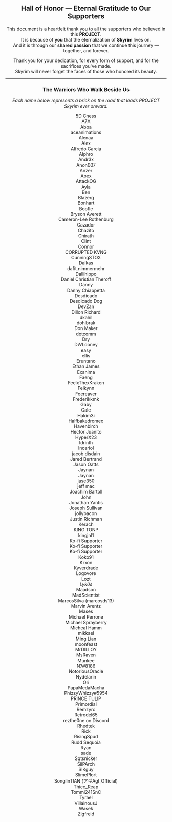 <div align="center">

## Hall of Honor — Eternal Gratitude to Our Supporters

This document is a heartfelt thank you to all the supporters who believed in this **PROJECT**.  
It is because of **you** that the eternalization of **Skyrim** lives on.  
And it is through our **shared passion** that we continue this journey — together, and forever.

Thank you for your dedication, for every form of support, and for the sacrifices you've made.  
Skyrim will never forget the faces of those who honored its beauty.

---

### The Warriors Who Walk Beside Us  
_Each name below represents a brick on the road that leads PROJECT Skyrim ever onward._

5D Chess  
A7X  
Abba  
aceanimations  
Alenaa  
Alex  
Alfredo Garcia  
Alphro  
Andr3x  
Anon007  
Anzer  
Apex  
AttackOG  
Ayla  
Ben  
Blazerg  
Bonhart  
Boofle  
Bryson Averett  
Cameron-Lee Rothenburg  
Cazador  
Chazito  
Chirath  
Clint  
Connor  
CORRUPTED KVNG  
CunningSTOX  
Daikas  
dafit.nimmermehr  
Dallihippo  
Daniel Christian Theroff  
Danny  
Danny Chiappetta  
Desdicado  
Desdicado Dog  
DevZan  
Dillon Richard  
dkahil  
dohlbrak  
Don Maker  
dotcomm  
Dry  
DWLooney  
easy  
ellis  
Eruntano  
Ethan James  
Exanima  
Faeng  
FeelxThexKraken  
Felkynn  
Foereaver  
Frederikkmk  
Gaby  
Gale  
Hakim3i  
Halfbakedromeo  
Havenbirch  
Hector Juanito  
HyperX23  
Idrinth  
Incariol  
jacob disdain  
Jared Bertrand  
Jason Oatts  
Jaynan  
Jaynan  
jase350  
jeff mac  
Joachim Bartoll  
John  
Jonathan Yantis  
Joseph Sullivan  
jollybacon  
Justin Richman  
Kerach  
KING TONP  
kingjnl1  
Ko-fi Supporter  
Ko-fi Supporter  
Ko-fi Supporter  
Koko91  
Krxon  
Kyverdrade  
Logovore  
Lozt  
_Lyk0s_  
Maadson  
MadScientist  
MarcosSilva (marcosds13)  
Marvin Arentz  
Mases  
Michael Perrone  
Michael Sprayberry  
Micheal Hamm  
mikkael  
Ming Lian  
moonfeast  
MrDILLOY  
MsRaven  
Munkee  
N7#8186  
NotoriousOracle  
Nydelarin  
Ori  
PapaMedaMacha  
PhizzyWhizzy#5954  
PRINCE TULIP  
Primordial  
Remzyrc  
Retrodel65  
rezthe0ne on Discord  
Rhedtek  
Rick  
RisingSpud  
Rudd Sequoia  
Ryan  
sade  
Sgtsnicker  
SiiPArch  
SIKguy  
SlimePlort  
SonglinTIAN (アギAgI_Official)  
Thicc_Reap  
Tommi241SnC  
Tyrael  
VillainousJ  
Wasek  
Zigfreid  

</div>
